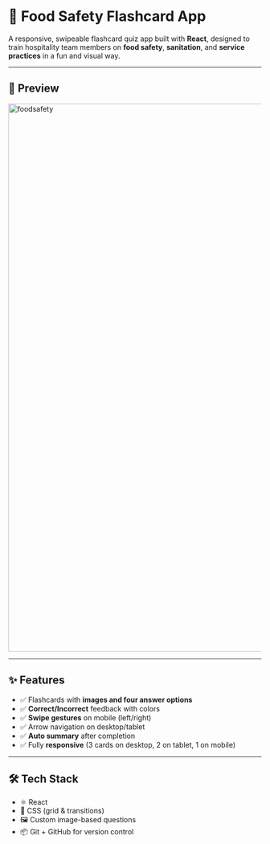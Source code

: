 
# 🥗 Food Safety Flashcard App

A responsive, swipeable flashcard quiz app built with **React**, designed to train hospitality team members on **food safety**, **sanitation**, and **service practices** in a fun and visual way.

---

## 📸 Preview

<img width="1092" alt="foodsafety" src="https://github.com/user-attachments/assets/28bff078-634b-4b34-96f0-36c9679212fe" />

---

## ✨ Features

- ✅ Flashcards with **images and four answer options**
- ✅ **Correct/Incorrect** feedback with colors
- ✅ **Swipe gestures** on mobile (left/right)
- ✅ Arrow navigation on desktop/tablet
- ✅ **Auto summary** after completion
- ✅ Fully **responsive** (3 cards on desktop, 2 on tablet, 1 on mobile)

---

## 🛠 Tech Stack

- ⚛️ React
- 🎨 CSS (grid & transitions)
- 🖼 Custom image-based questions
- 📦 Git + GitHub for version control


